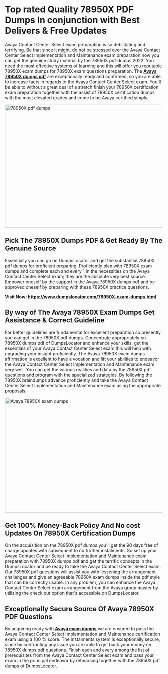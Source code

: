 <h1><strong>Top rated Quality 78950X PDF Dumps In conjunction with Best Delivers &amp; Free Updates</strong></h1>
<p>Avaya Contact Center Select exam preparation is so debilitating and terrifying. Be that since it might, do not be stressed over the Avaya Contact Center Select Implementation and Maintenance exam preparation now you can get the genuine study material by the 78950X pdf dumps 2022. You need the most effective systems of learning and this will offer you reputable 78950X exam dumps for 78950X exam questions preparation. The <strong><a href="https://www.dumpslocator.com/78950X-exam-dumps.html">Avaya 78950X dumps pdf</a></strong> are exceptionally ready and confirmed, so you are able to increase facts in regards to the Avaya Contact Center Select exam. You'll be able to without a great deal of a stretch finish your 78950X certification exam preparation together with the assist of 78950X certification dumps with the most elevated grades and come to be Avaya certified simply.</p>
<p><img src="https://i.ibb.co/SKhFh8d/Pastel-Purple-Computer-UI-Class-Syllabus-Education-Presentation.png" alt="78950X pdf dumps" width="700" height="393" /></p>
<h2><strong>Pick The 78950X Dumps PDF &amp; Get Ready By The Genuine Source</strong></h2>
<p>Essentially you can go on DumpsLocator and get the substantial 78950X pdf dumps for proficient preparing. Proficiently plan with 78950X exam dumps and complete each and every 1 in the necessities on the Avaya Contact Center Select exam; they are the absolute very best source. Empower oneself by the support in the Avaya 78950X dumps pdf and be approved oneself by preparing with these 78950X practice questions.</p>
<p><strong>Visit Now: <a href="https://www.dumpslocator.com/78950X-exam-dumps.html">https://www.dumpslocator.com/78950X-exam-dumps.html</a></strong></p>
<h2><strong>By way of The Avaya 78950X Exam Dumps Get Assistance &amp; Correct Guideline</strong></h2>
<p>Far better guidelines are fundamental for excellent preparation so presently you can get in the 78950X pdf dumps. Concentrate appropriately on 78950X dumps pdf of DumpsLocator and enhance your skills, get the essentials of your Avaya Contact Center Select exam this will help with upgrading your insight proficiently. The Avaya 78950X exam dumps affirmation is excellent to have a vocation and lift your abilities to endeavor the Avaya Contact Center Select Implementation and Maintenance exam very well. You can get the various realities and data by the 78950X pdf questions and program with the specialized strategies. By following the 78950X braindumps advance proficiently and take the Avaya Contact Center Select Implementation and Maintenance exam using the appropriate proposals.</p>
<p><a href="https://www.dumpslocator.com/78950X-exam-dumps.html"><img src="https://i.ibb.co/NtZbgjG/Blue-and-White-Medical-Dental-Clinic-Facebook-Ad.png" alt="Avaya 78950X exam dumps" width="700" height="367" /></a></p>
<h2><strong>Get 100% Money-Back Policy And No cost Updates On 78950X Certification Dumps</strong></h2>
<p>On the acquisition on the 78950X pdf dumps you'll get the 90 days free of charge updates with subsequent to no further instalments. So set up your Avaya Contact Center Select Implementation and Maintenance exam preparation with 78950X dumps pdf and get the terrific concepts in the DumpsLocator and be ready to take the Avaya Contact Center Select exam. Our 78950X pdf questions will assist you with lessening the arrangement challenges and give an agreeable 78950X exam dumps inside the pdf style that can be correctly usable. In any problem, you can enhance the Avaya Contact Center Select exam arrangement from the Avaya group master by utilizing the check out option that's accessible on DumpsLocator.</p>
<h2><strong>Exceptionally Secure Source Of Avaya 78950X PDF Questions</strong></h2>
<p>By acquiring ready with <strong><a href="https://www.dumpslocator.com/avaya-exams.html">Avaya exam dumps</a></strong> we are ensured to pass the Avaya Contact Center Select Implementation and Maintenance certification exam using a 100 % score. The instalments system is exceptionally secure, since by confronting any issue you are able to get back your money on 78950X dumps pdf questions. Finish each and every among the list of prerequisites from the Avaya Contact Center Select exam and pass your exam in the principal endeavor by rehearsing together with the 78950X pdf dumps of DumpsLocator.</p>
